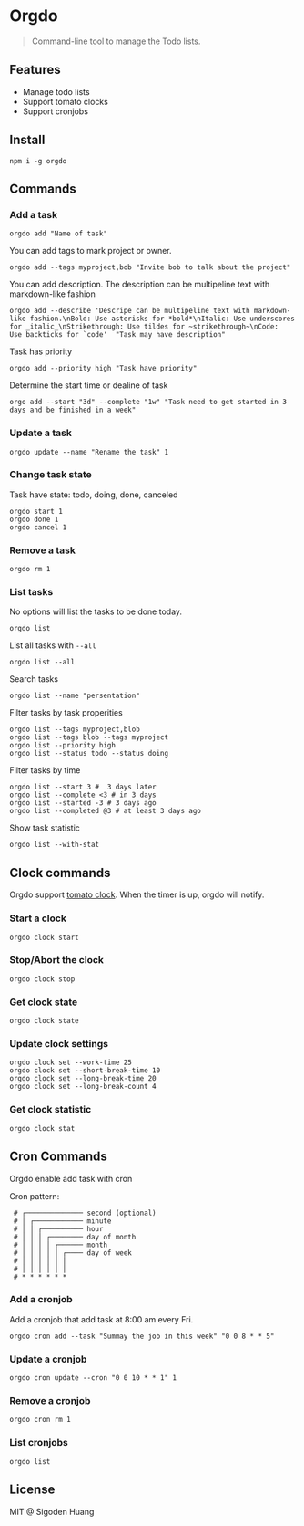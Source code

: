 # Orgdo

> Command-line tool to manage the Todo lists.

<!-- ![Orgdo workflow]() -->

## Features

- Manage todo lists
- Support tomato clocks
- Support cronjobs

## Install

```
npm i -g orgdo
```

## Commands

### Add a task

```
orgdo add "Name of task"
```

You can add tags to mark project or owner.

```
orgdo add --tags myproject,bob "Invite bob to talk about the project"
```

You can add description. The description can be multipeline text with markdown-like fashion

```
orgdo add --describe 'Descripe can be multipeline text with markdown-like fashion.\nBold: Use asterisks for *bold*\nItalic: Use underscores for _italic_\nStrikethrough: Use tildes for ~strikethrough~\nCode:  Use backticks for `code'  "Task may have description"
```

Task has priority

```
orgdo add --priority high "Task have priority"
```

Determine the start time or dealine of task

```
orgo add --start "3d" --complete "1w" "Task need to get started in 3 days and be finished in a week"
```

### Update a task

```
orgdo update --name "Rename the task" 1
```

### Change task state

Task have state: todo, doing, done, canceled

```
orgdo start 1
orgdo done 1
orgdo cancel 1
```

### Remove a task

```
orgdo rm 1
```

### List tasks

No options will list the tasks to be done today.

```
orgdo list
```

List all tasks with `--all`
```
orgdo list --all
```

Search tasks

```
orgdo list --name "persentation"
```

Filter tasks by task properities
```
orgdo list --tags myproject,blob
orgdo list --tags blob --tags myproject
orgdo list --priority high
orgdo list --status todo --status doing
```

Filter tasks by time

```
orgdo list --start 3 #  3 days later
orgdo list --complete <3 # in 3 days
orgdo list --started -3 # 3 days ago
orgdo list --completed @3 # at least 3 days ago
```

Show task statistic
```
orgdo list --with-stat
```

## Clock commands 

Orgdo support [tomato clock](https://en.wikipedia.org/wiki/Pomodoro_Technique). When the timer is up, orgdo will notify.


### Start a clock

```
orgdo clock start
```

### Stop/Abort the clock
```
orgdo clock stop
```

### Get clock state

```
orgdo clock state
```

### Update clock settings

```
orgdo clock set --work-time 25
orgdo clock set --short-break-time 10
orgdo clock set --long-break-time 20
orgdo clock set --long-break-count 4
```

### Get clock statistic

```
orgdo clock stat
```

## Cron Commands

Orgdo enable add task with cron

Cron pattern: 

```
 # ┌────────────── second (optional)
 # │ ┌──────────── minute
 # │ │ ┌────────── hour
 # │ │ │ ┌──────── day of month
 # │ │ │ │ ┌────── month
 # │ │ │ │ │ ┌──── day of week
 # │ │ │ │ │ │
 # │ │ │ │ │ │
 # * * * * * *
```

### Add a cronjob

Add a cronjob that add task at 8:00 am every Fri.

```
orgdo cron add --task "Summay the job in this week" "0 0 8 * * 5"
```

### Update a cronjob

```
orgdo cron update --cron "0 0 10 * * 1" 1
```

###  Remove a cronjob

```
orgdo cron rm 1
```

### List cronjobs

```
orgdo list
```

## License

MIT @ Sigoden Huang